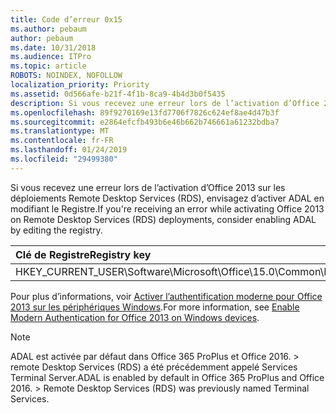 ```yaml
---
title: Code d’erreur 0x15
ms.author: pebaum
author: pebaum
ms.date: 10/31/2018
ms.audience: ITPro
ms.topic: article
ROBOTS: NOINDEX, NOFOLLOW
localization_priority: Priority
ms.assetid: 0d566afe-b21f-4f1b-8ca9-4b4d3b0f5435
description: Si vous recevez une erreur lors de l’activation d’Office 2013 sur les déploiements Remote Desktop Services (RDS), envisagez d’activer ADAL en modifiant le Registre.
ms.openlocfilehash: 89f9270169e13fd7706f7826c624ef8ae4d47b3f
ms.sourcegitcommit: e2864efcfb493b6e46b662b746661a61232bdba7
ms.translationtype: MT
ms.contentlocale: fr-FR
ms.lasthandoff: 01/24/2019
ms.locfileid: "29499380"
---
```

<span data-ttu-id="12c4b-103">Si vous recevez une erreur lors de l’activation d’Office 2013 sur les déploiements Remote Desktop Services (RDS), envisagez d’activer ADAL en modifiant le Registre.</span><span class="sxs-lookup"><span data-stu-id="12c4b-103">If you're receiving an error while activating Office 2013 on Remote Desktop Services (RDS) deployments, consider enabling ADAL by editing the registry.</span></span> 
  
|<span data-ttu-id="12c4b-104">**Clé de Registre**</span><span class="sxs-lookup"><span data-stu-id="12c4b-104">**Registry key**</span></span>|<span data-ttu-id="12c4b-105">**Type**</span><span class="sxs-lookup"><span data-stu-id="12c4b-105">**Type**</span></span>|<span data-ttu-id="12c4b-106">**Valeur**</span><span class="sxs-lookup"><span data-stu-id="12c4b-106">**Value**</span></span>|
|:-----|:-----|:-----|
|<span data-ttu-id="12c4b-107">HKEY_CURRENT_USER\Software\Microsoft\Office\15.0\Common\Identity\EnableADAL</span><span class="sxs-lookup"><span data-stu-id="12c4b-107">HKEY_CURRENT_USER\Software\Microsoft\Office\15.0\Common\Identity\EnableADAL</span></span>  <br/> |<span data-ttu-id="12c4b-108">REG_DWORD</span><span class="sxs-lookup"><span data-stu-id="12c4b-108">REG_DWORD</span></span>  <br/> |<span data-ttu-id="12c4b-109">^1</span><span class="sxs-lookup"><span data-stu-id="12c4b-109">1</span></span>  <br/> |
   
<span data-ttu-id="12c4b-110">Pour plus d’informations, voir [Activer l’authentification moderne pour Office 2013 sur les périphériques Windows](https://docs.microsoft.com/office365/admin/security-and-compliance/enable-modern-authentication).</span><span class="sxs-lookup"><span data-stu-id="12c4b-110">For more information, see [Enable Modern Authentication for Office 2013 on Windows devices](https://docs.microsoft.com/office365/admin/security-and-compliance/enable-modern-authentication).</span></span>
  
> [!NOTE]
>  <span data-ttu-id="12c4b-p101">ADAL est activée par défaut dans Office 365 ProPlus et Office 2016. > remote Desktop Services (RDS) a été précédemment appelé Services Terminal Server.</span><span class="sxs-lookup"><span data-stu-id="12c4b-p101">ADAL is enabled by default in Office 365 ProPlus and Office 2016. >  Remote Desktop Services (RDS) was previously named Terminal Services.</span></span> 
  

